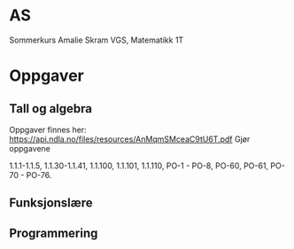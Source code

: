# AS
Sommerkurs Amalie Skram VGS, Matematikk 1T

# Oppgaver
## Tall og algebra
Oppgaver finnes her: https://api.ndla.no/files/resources/AnMqmSMceaC9tU6T.pdf
Gjør oppgavene

1.1.1-1.1.5, 1.1.30-1.1.41, 1.1.100, 1.1.101, 1.1.110, PO-1 - PO-8, PO-60, PO-61, PO-70 - PO-76.

## Funksjonslære

## Programmering

[Emneevaluering, lag skjema]: #

